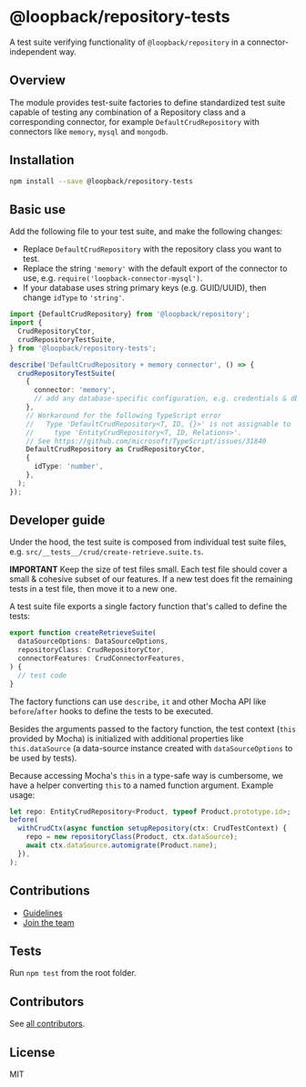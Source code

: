 # @loopback/repository-tests

A test suite verifying functionality of `@loopback/repository` in a
connector-independent way.

## Overview

The module provides test-suite factories to define standardized test suite
capable of testing any combination of a Repository class and a corresponding
connector, for example `DefaultCrudRepository` with connectors like `memory`,
`mysql` and `mongodb`.

## Installation

```sh
npm install --save @loopback/repository-tests
```

## Basic use

Add the following file to your test suite, and make the following changes:

- Replace `DefaultCrudRepository` with the repository class you want to test.
- Replace the string `'memory'` with the default export of the connector to use,
  e.g. `require('loopback-connector-mysql')`.
- If your database uses string primary keys (e.g. GUID/UUID), then change
  `idType` to `'string'`.

```ts
import {DefaultCrudRepository} from '@loopback/repository';
import {
  CrudRepositoryCtor,
  crudRepositoryTestSuite,
} from '@loopback/repository-tests';

describe('DefaultCrudRepository + memory connector', () => {
  crudRepositoryTestSuite(
    {
      connector: 'memory',
      // add any database-specific configuration, e.g. credentials & db name
    },
    // Workaround for the following TypeScript error
    //   Type 'DefaultCrudRepository<T, ID, {}>' is not assignable to
    //     type 'EntityCrudRepository<T, ID, Relations>'.
    // See https://github.com/microsoft/TypeScript/issues/31840
    DefaultCrudRepository as CrudRepositoryCtor,
    {
      idType: 'number',
    },
  );
});
```

## Developer guide

Under the hood, the test suite is composed from individual test suite files,
e.g. `src/__tests__/crud/create-retrieve.suite.ts`.

**IMPORTANT** Keep the size of test files small. Each test file should cover a
small & cohesive subset of our features. If a new test does fit the remaining
tests in a test file, then move it to a new one.

A test suite file exports a single factory function that's called to define the
tests:

```ts
export function createRetrieveSuite(
  dataSourceOptions: DataSourceOptions,
  repositoryClass: CrudRepositoryCtor,
  connectorFeatures: CrudConnectorFeatures,
) {
  // test code
}
```

The factory functions can use `describe`, `it` and other Mocha API like
`before`/`after` hooks to define the tests to be executed.

Besides the arguments passed to the factory function, the test context (`this`
provided by Mocha) is initialized with additional properties like
`this.dataSource` (a data-source instance created with `dataSourceOptions` to be
used by tests).

Because accessing Mocha's `this` in a type-safe way is cumbersome, we have a
helper converting `this` to a named function argument. Example usage:

```ts
let repo: EntityCrudRepository<Product, typeof Product.prototype.id>;
before(
  withCrudCtx(async function setupRepository(ctx: CrudTestContext) {
    repo = new repositoryClass(Product, ctx.dataSource);
    await ctx.dataSource.automigrate(Product.name);
  }),
);
```

## Contributions

- [Guidelines](https://github.com/strongloop/loopback-next/blob/master/docs/CONTRIBUTING.md)
- [Join the team](https://github.com/strongloop/loopback-next/issues/110)

## Tests

Run `npm test` from the root folder.

## Contributors

See
[all contributors](https://github.com/strongloop/loopback-next/graphs/contributors).

## License

MIT

```

```
